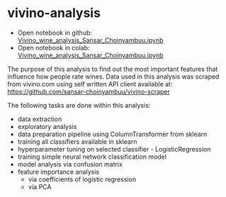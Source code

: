# vivino-analysis

- Open notebook in github: [Vivino_wine_analysis_Sansar_Choinyambuu.ipynb](Vivino_wine_analysis_Sansar_Choinyambuu.ipynb)
- Open notebook in colab: [Vivino_wine_analysis_Sansar_Choinyambuu.ipynb](https://colab.research.google.com/github/sansar-choinyambuu/vivino-analysis/blob/master/Vivino_wine_analysis_Sansar_Choinyambuu.ipynb)


The purpose of this analysis to find out the most important features that influence how people rate wines. Data used in this analysis was scraped from vivino.com using self written API client available at: https://github.com/sansar-choinyambuu/vivino-scraper

The following tasks are done within this analysis:
- data extraction
- exploratory analysis
- data preparation pipeline using ColumnTransformer from sklearn
- training all classifiers available in sklearn
- hyperparameter tuning on selected classifier - LogisticRegression
- training simple neural network classification model
- model analysis via confusion matrix
- feature importance analysis
  - via coefficients of logistic regression
  - via PCA
